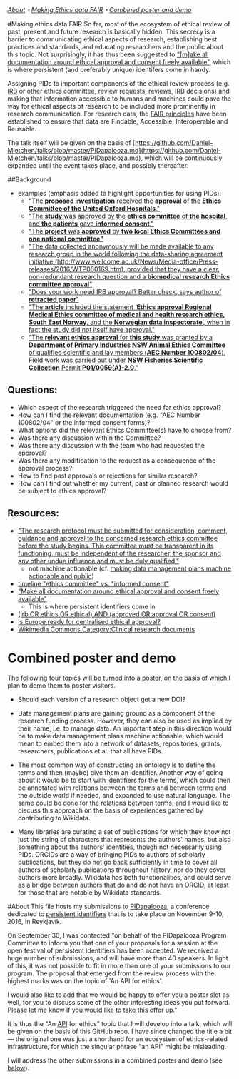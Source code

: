 *[About](https://github.com/Daniel-Mietchen/talks/blob/master/PIDapalooza#about)・[Making Ethics data FAIR](https://github.com/Daniel-Mietchen/talks/blob/master/PIDapalooza.md#making-ethics-data-fair)・[Combined poster and demo](https://github.com/Daniel-Mietchen/talks/blob/master/PIDapalooza.md#combined-poster-and-demo)*

#Making ethics data FAIR
So far, most of the ecosystem of ethical review of past, present and future research is basically hidden. This secrecy is a barrier to communicating ethical aspects of research, establishing best practices and standards, and educating researchers and the public about this topic. Not surprisingly, it has thus been suggested to ["[m]ake all documentation around ethical approval and consent freely available"](https://doi.org/10.1136/bmj.i4626), which is where persistent (and preferably unique) identifers come in handy.

Assigning PIDs to important components of the ethical review process (e.g. [IRB](https://en.wikipedia.org/wiki/Institutional_review_board) or other ethics committee, review requests, reviews, IRB decisions) and making that information accessible to humans and machines could pave the way for ethical aspects of research to be included more prominently in research communication. For research data, the [FAIR principles](http://dx.doi.org/10.1038/sdata.2016.18) have been established to ensure that data are Findable, Accessible, Interoperable and Reusable.

The talk itself will be given on the basis of [https://github.com/Daniel-Mietchen/talks/blob/master/PIDapalooza.md](https://github.com/Daniel-Mietchen/talks/blob/master/PIDapalooza.md), which will be continuously expanded until the event takes place, and possibly thereafter.

##Background
  - examples (emphasis added to highlight opportunities for using PIDs):
    - ["The **proposed investigation** received the **approval** of the **Ethics Committee of the United Oxford Hospitals**."](https://doi.org/10.1111/j.1365-2044.1971.tb04793.x)
    - ["The **study** was approved by the **ethics committee** of **the hospital**, and **the patients** gave **informed consent**."](https://doi.org/10.1056/NEJM199010113231505)
    - ["The **project** was **approved** by **two local Ethics Committees and one national committee"**](https://doi.org/10.1177/030006057300100505)
    - ["The data collected anonymously will be made available to any research group in the world following the data-sharing agreement initiative (http://www.wellcome.ac.uk/News/Media-office/Press-releases/2016/WTP060169.htm), provided that they have a clear, non-redundant research question and a **biomedical research Ethics committee approval**"](https://epgl.unige.ch/zika-in-pregnancy-registry/)
    - ["Does your work need IRB approval? Better check, says author of **retracted paper**"](http://retractionwatch.com/2016/09/30/does-your-work-need-irb-approval-better-check-says-author-of-retracted-paper/)
    - ["The **article** included the statement ‘**Ethics approval Regional** **Medical Ethics committee of medical and health research ethics, South East Norway**, and the **Norwegian data inspectorate**’, when in fact the study did not itself have approval."](https://doi.org/10.1136/bjsports-2014-094053ret)
    - ["The **relevant ethics approval** for **this study** was granted by a **Department of Primary Industries NSW Animal Ethics Committee** of qualified scientific and lay members (**AEC Number 100802/04**). Field work was carried out under **NSW Fisheries Scientific Collection** Permit **P01/0059(A)-2.0**."](https://doi.org/10.1186/s40317-016-0107-6)

## Questions:
  - Which aspect of the research triggered the need for ethics approval?
  - How can I find the relevant documentation (e.g. "AEC Number 100802/04" or the informed consent forms)?
  - What options did the relevant Ethics Committee(s) have to choose from?
  - Was there any discussion within the Committee?
  - Was there any discussion with the team who had requested the approval?
  - Was there any modification to the request as a consequence of the approval process?
  - How to find past approvals or rejections for similar research?
  - How can I find out whether my current, past or planned research would be subject to ethics approval?

## Resources:
  - ["The research protocol must be submitted for consideration, comment, guidance and approval to the concerned research ethics committee before the study begins. This committee must be transparent in its functioning, must be independent of the researcher, the sponsor and any other undue influence and must be duly qualified."](http://www.wma.net/en/30publications/10policies/b3/)
     - not machine actionable (cf. [making data management plans machine actionable and public](http://www.slideshare.net/StephanieSimms/making-dmps-actionable-and-public))
  - [timeline "ethics committee" vs. "informed consent"](https://books.google.com/ngrams/graph?content=%22ethics+committee%22%2C%22informed+consent%22&case_insensitive=on&year_start=1800&year_end=2000&corpus=15&smoothing=3&share=&direct_url=t4%3B%2C%22%20ethics%20committee%20%22%3B%2Cc0%3B%2Cs0%3B%3B%22%20Ethics%20Committee%20%22%3B%2Cc0%3B%3B%22%20ethics%20committee%20%22%3B%2Cc0%3B.t4%3B%2C%22%20informed%20consent%20%22%3B%2Cc0%3B%2Cs0%3B%3B%22%20informed%20consent%20%22%3B%2Cc0%3B%3B%22%20Informed%20Consent%20%22%3B%2Cc0%3B%3B%22%20Informed%20consent%20%22%3B%2Cc0%3B%3B%22%20INFORMED%20CONSENT%20%22%3B%2Cc0)
  - ["Make all documentation around ethical approval and consent freely available"](https://doi.org/10.1136/bmj.i4626)
       - This is where persistent identifiers come in
  - [(irb OR ethics OR ethical) AND (approved OR approval OR consent)](http://tweetedtimes.com/v/13396)
  - [Is Europe ready for centralised ethical approval?](http://cancerworld.net/spotlight-on/policy-is-europe-ready-for-centralised-ethical-approval/)
  - [Wikimedia Commons Category:Clinical research documents](https://commons.wikimedia.org/wiki/Category:Clinical_research_documents)

# Combined poster and demo
The following four topics will be turned into a poster, on the basis of which I plan to demo them to poster visitors.

- Should each version of a research object get a new DOI?

- Data management plans are gaining ground as a component of the research funding process. However, they can also be used as implied by their name, i.e. to manage data. An important step in this direction would be to make data management plans machine actionable, which would mean to embed them into a network of datasets, repositories, grants, researchers, publications et al. that all have PIDs.

- The most common way of constructing an ontology is to define the terms and then (maybe) give them an identifier. Another way of going about it would be to start with identifiers for the terms, which could then be annotated with relations between the terms and between terms and the outside world if needed, and expanded to use natural language. The same could be done for the relations between terms, and I would like to discuss this approach on the basis of experiences gathered by contributing to Wikidata.

- Many libraries are curating a set of publications for which they know not just the string of characters that represents the authors' names, but also something about the authors' identities, though not necessarily using PIDs. ORCIDs are a way of bringing PIDs to authors of scholarly publications, but they do not go back sufficiently in time to cover all authors of scholarly publications throughout history, nor do they cover authors more broadly. Wikidata has both functionalities, and could serve as a bridge between authors that do and do not have an ORCID, at least for those that are notable by Wikidata standards.

#About
This file hosts my submissions to [PIDapalooza](http://pidapalooza.org/), a conference dedicated to [persistent identifiers](https://en.wikipedia.org/wiki/Persistent_identifier) that is to take place on November 9-10, 2016, in Reykjavík.

On September 30, I was contacted "on behalf of the PIDapalooza Program Committee to inform you that one of your proposals for a session at the open festival of persistent identifiers has been accepted. We received a huge number of submissions, and will have more than 40 speakers. In light of this, it was not possible to fit in more than one of your submissions to our program. The proposal that emerged from the review process with the highest marks was on the topic of 'An API for ethics'.

I would also like to add that we would be happy to offer you a poster slot as well, for you to discuss some of the other interesting ideas you put forward. Please let me know if you would like to take this offer up."

It is thus the "An [API](https://en.wikipedia.org/wiki/Application_programming_interface) for ethics" topic that I will develop into a talk, which will be given on the basis of this GitHub repo. I have since changed the title a bit &mdash; the original one was just a shorthand for an ecosystem of ethics-related infrastructure, for which the singular phrase "an API" might be misleading.

I will address the other submissions in a combined poster and demo (see [below](https://github.com/Daniel-Mietchen/talks/blob/master/PIDapalooza.md#combined-poster-and-demo)).

